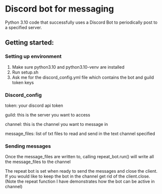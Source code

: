 # Discord bot for messaging

Python 3.10 code that successfully uses a Discord Bot to periodically post to a specified server.

## Getting started:

### Setting up environment

1. Make sure python3.10 and python3.10-venv are installed 
2. Run setup.sh 
3. Ask me for the discord_config.yml file which contains the bot and guild token keys

### Discord_config

token: your discord api token

guild: this is the server you want to access

channel: this is the channel you want to message in

message_files: list of txt files to read and send in the text channel specified


### Sending messages
Once the message_files are written to, calling repeat_bot.run() will write all the message_files to the channel

The repeat bot is set when ready to send the messages and close the client. If you would like to keep the bot in the channel get rid of the client.close. 
(Note the repeat function I have demonstrates how the bot can be active in channel)
